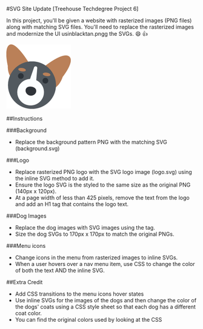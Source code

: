 #SVG Site Update [Treehouse Techdegree Project 6]

In this project, you'll be given a website with rasterized images (PNG files) along with matching SVG files. You'll need to replace the rasterized images and modernize the UI usinblacktan.pngg the SVGs. :smile: :+1:

![corgi-blacktan](/images/corgi-blacktan.png?raw=true)

##Instructions

###Background

* Replace the background pattern PNG with the matching SVG (background.svg)

###Logo

* Replace rasterized PNG logo with the SVG logo image (logo.svg) using the inline SVG method to add it.
* Ensure the logo SVG is the styled to the same size as the original PNG (140px x 120px).
* At a page width of less than 425 pixels, remove the text from the logo and add an H1 tag that contains the logo text.

###Dog Images

* Replace the dog images with SVG images using the  tag.
* Size the dog SVGs to 170px x 170px to match the original PNGs.

###Menu icons

* Change icons in the menu from rasterized images to inline SVGs.
* When a user hovers over a nav menu item, use CSS to change the color of both the text AND the inline SVG.

##Extra Credit

* Add CSS transitions to the menu icons hover states
* Use inline SVGs for the images of the dogs and then change the color of the dogs' coats using a CSS style sheet so that each dog has a different coat color.
* You can find the original colors used by looking at the CSS <style> tags within the SVG dog files.
